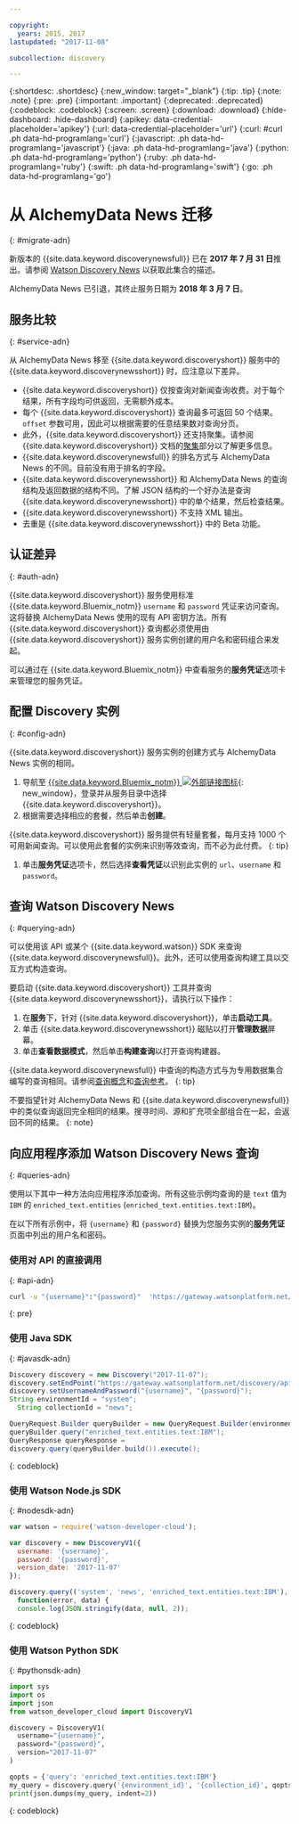 ```yaml
---

copyright:
  years: 2015, 2017
lastupdated: "2017-11-08"

subcollection: discovery

---
```


{:shortdesc: .shortdesc}
{:new_window: target="_blank"}
{:tip: .tip}
{:note: .note}
{:pre: .pre}
{:important: .important}
{:deprecated: .deprecated}
{:codeblock: .codeblock}
{:screen: .screen}
{:download: .download}
{:hide-dashboard: .hide-dashboard}
{:apikey: data-credential-placeholder='apikey'} 
{:url: data-credential-placeholder='url'}
{:curl: #curl .ph data-hd-programlang='curl'}
{:javascript: .ph data-hd-programlang='javascript'}
{:java: .ph data-hd-programlang='java'}
{:python: .ph data-hd-programlang='python'}
{:ruby: .ph data-hd-programlang='ruby'}
{:swift: .ph data-hd-programlang='swift'}
{:go: .ph data-hd-programlang='go'}

# 从 AlchemyData News 迁移
{: #migrate-adn}

新版本的 {{site.data.keyword.discoverynewsfull}} 已在 **2017 年 7 月 31 日**推出。请参阅 [Watson Discovery News](/docs/services/discovery?topic=discovery-watson-discovery-news#watson-discovery-news) 以获取此集合的描述。

AlchemyData News 已引退，其终止服务日期为 **2018 年 3 月 7 日**。

## 服务比较
{: #service-adn}

从 AlchemyData News 移至 {{site.data.keyword.discoveryshort}} 服务中的 {{site.data.keyword.discoverynewsshort}} 时，应注意以下差异。

- {{site.data.keyword.discoveryshort}} 仅按查询对新闻查询收费。对于每个结果，所有字段均可供返回，无需额外成本。
- 每个 {{site.data.keyword.discoveryshort}} 查询最多可返回 50 个结果。`offset` 参数可用，因此可以根据需要的任意结果数对查询分页。
- 此外，{{site.data.keyword.discoveryshort}} 还支持聚集。请参阅 {{site.data.keyword.discoveryshort}} 文档的[聚集](/docs/services/discovery?topic=discovery-query-reference#aggregations)部分以了解更多信息。
- {{site.data.keyword.discoverynewsfull}} 的排名方式与 AlchemyData News 的不同。目前没有用于排名的字段。
- {{site.data.keyword.discoverynewsshort}} 和 AlchemyData News 的查询结构及返回数据的结构不同。了解 JSON 结构的一个好办法是查询 {{site.data.keyword.discoverynewsshort}} 中的单个结果，然后检查结果。
- {{site.data.keyword.discoverynewsshort}} 不支持 XML 输出。
- 去重是 {{site.data.keyword.discoverynewsshort}} 中的 Beta 功能。

## 认证差异
{: #auth-adn}

{{site.data.keyword.discoveryshort}} 服务使用标准 {{site.data.keyword.Bluemix_notm}} `username` 和 `password` 凭证来访问查询。这将替换 AlchemyData News 使用的现有 API 密钥方法。所有 {{site.data.keyword.discoveryshort}} 查询都必须使用由 {{site.data.keyword.discoveryshort}} 服务实例创建的用户名和密码组合来发起。

可以通过在 {{site.data.keyword.Bluemix_notm}} 中查看服务的**服务凭证**选项卡来管理您的服务凭证。

## 配置 Discovery 实例
{: #config-adn}

{{site.data.keyword.discoveryshort}} 服务实例的创建方式与 AlchemyData News 实例的相同。

1. 导航至 [{{site.data.keyword.Bluemix_notm}} ![外部链接图标](../../icons/launch-glyph.svg "外部链接图标")](https://{DomainName}/catalog/services/discovery){: new_window}，登录并从服务目录中选择 {{site.data.keyword.discoveryshort}}。
1. 根据需要选择相应的套餐，然后单击**创建**。

  {{site.data.keyword.discoveryshort}} 服务提供有轻量套餐，每月支持 1000 个可用新闻查询。可以使用此套餐的实例来识别等效查询，而不必为此付费。
  {: tip}

1. 单击**服务凭证**选项卡，然后选择**查看凭证**以识别此实例的 `url`、`username` 和 `password`。

## 查询 Watson Discovery News
{: #querying-adn}

可以使用该 API 或某个 {{site.data.keyword.watson}} SDK 来查询 {{site.data.keyword.discoverynewsfull}}。此外，还可以使用查询构建工具以交互方式构造查询。

要启动 {{site.data.keyword.discoveryshort}} 工具并查询 {{site.data.keyword.discoverynewsshort}}，请执行以下操作：

1. 在**服务**下，针对 {{site.data.keyword.discoveryshort}}，单击**启动工具**。
1. 单击 {{site.data.keyword.discoverynewsshort}} 磁贴以打开**管理数据**屏幕。
1. 单击**查看数据模式**，然后单击**构建查询**以打开查询构建器。

  {{site.data.keyword.discoverynewsfull}} 中查询的构造方式与为专用数据集合编写的查询相同。请参阅[查询概念](/docs/services/discovery?topic=discovery-query-concepts#query-concepts)和[查询参考](/docs/services/discovery?topic=discovery-query-reference#query-reference)。
  {: tip}

不要指望针对 AlchemyData News 和 {{site.data.keyword.discoverynewsfull}} 中的类似查询返回完全相同的结果。搜寻时间、源和扩充项全部组合在一起，会返回不同的结果。
{: note}

## 向应用程序添加 Watson Discovery News 查询
{: #queries-adn}

使用以下其中一种方法向应用程序添加查询。所有这些示例均查询的是 `text` 值为 `IBM` 的 `enriched_text.entities` (`enriched_text.entities.text:IBM`)。

在以下所有示例中，将 `{username}` 和 `{password}` 替换为您服务实例的**服务凭证**页面中列出的用户名和密码。

### 使用对 API 的直接调用
{: #api-adn}

```bash
curl -u "{username}":"{password}"  'https://gateway.watsonplatform.net/discovery/api/v1/environments/system/collections/news/query?version=2017-11-07&query=enriched_text.entities.text:IBM'
```
{: pre}

### 使用 Java SDK
{: #javasdk-adn}

```java
Discovery discovery = new Discovery("2017-11-07");
discovery.setEndPoint("https://gateway.watsonplatform.net/discovery/api/v1");
discovery.setUsernameAndPassword("{username}", "{password}");  
String environmentId = "system";
  String collectionId = "news";

QueryRequest.Builder queryBuilder = new QueryRequest.Builder(environmentId,collectionId);  
queryBuilder.query("enriched_text.entities.text:IBM");  
QueryResponse queryResponse =  
discovery.query(queryBuilder.build()).execute();
```
{: codeblock}

### 使用 Watson Node.js SDK
{: #nodesdk-adn}

```javascript
var watson = require('watson-developer-cloud');

var discovery = new DiscoveryV1({  
  username: '{username}',  
  password: '{password}',  
  version_date: '2017-11-07'  
});  

discovery.query(('system', 'news', 'enriched_text.entities.text:IBM'),  
  function(error, data) {  
  console.log(JSON.stringify(data, null, 2));  
```
{: codeblock}

### 使用 Watson Python SDK
{: #pythonsdk-adn}

```python
import sys
import os
import json
from watson_developer_cloud import DiscoveryV1

discovery = DiscoveryV1(
  username="{username}",
  password="{password}",
  version="2017-11-07"
)

qopts = {'query': 'enriched_text.entities.text:IBM'}
my_query = discovery.query('{environment_id}', '{collection_id}', qopts)
print(json.dumps(my_query, indent=2))
```
{: codeblock}
